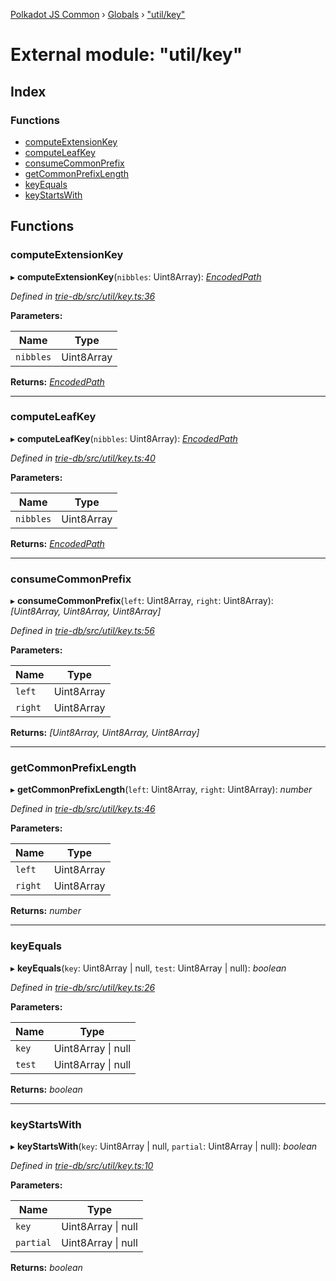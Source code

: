 [Polkadot JS Common](../README.md) › [Globals](../globals.md) › ["util/key"](_util_key_.md)

# External module: "util/key"

## Index

### Functions

* [computeExtensionKey](_util_key_.md#computeextensionkey)
* [computeLeafKey](_util_key_.md#computeleafkey)
* [consumeCommonPrefix](_util_key_.md#consumecommonprefix)
* [getCommonPrefixLength](_util_key_.md#getcommonprefixlength)
* [keyEquals](_util_key_.md#keyequals)
* [keyStartsWith](_util_key_.md#keystartswith)

## Functions

###  computeExtensionKey

▸ **computeExtensionKey**(`nibbles`: Uint8Array): *[EncodedPath](_types_.md#encodedpath)*

*Defined in [trie-db/src/util/key.ts:36](https://github.com/polkadot-js/common/blob/d108970d/packages/trie-db/src/util/key.ts#L36)*

**Parameters:**

Name | Type |
------ | ------ |
`nibbles` | Uint8Array |

**Returns:** *[EncodedPath](_types_.md#encodedpath)*

___

###  computeLeafKey

▸ **computeLeafKey**(`nibbles`: Uint8Array): *[EncodedPath](_types_.md#encodedpath)*

*Defined in [trie-db/src/util/key.ts:40](https://github.com/polkadot-js/common/blob/d108970d/packages/trie-db/src/util/key.ts#L40)*

**Parameters:**

Name | Type |
------ | ------ |
`nibbles` | Uint8Array |

**Returns:** *[EncodedPath](_types_.md#encodedpath)*

___

###  consumeCommonPrefix

▸ **consumeCommonPrefix**(`left`: Uint8Array, `right`: Uint8Array): *[Uint8Array, Uint8Array, Uint8Array]*

*Defined in [trie-db/src/util/key.ts:56](https://github.com/polkadot-js/common/blob/d108970d/packages/trie-db/src/util/key.ts#L56)*

**Parameters:**

Name | Type |
------ | ------ |
`left` | Uint8Array |
`right` | Uint8Array |

**Returns:** *[Uint8Array, Uint8Array, Uint8Array]*

___

###  getCommonPrefixLength

▸ **getCommonPrefixLength**(`left`: Uint8Array, `right`: Uint8Array): *number*

*Defined in [trie-db/src/util/key.ts:46](https://github.com/polkadot-js/common/blob/d108970d/packages/trie-db/src/util/key.ts#L46)*

**Parameters:**

Name | Type |
------ | ------ |
`left` | Uint8Array |
`right` | Uint8Array |

**Returns:** *number*

___

###  keyEquals

▸ **keyEquals**(`key`: Uint8Array | null, `test`: Uint8Array | null): *boolean*

*Defined in [trie-db/src/util/key.ts:26](https://github.com/polkadot-js/common/blob/d108970d/packages/trie-db/src/util/key.ts#L26)*

**Parameters:**

Name | Type |
------ | ------ |
`key` | Uint8Array &#124; null |
`test` | Uint8Array &#124; null |

**Returns:** *boolean*

___

###  keyStartsWith

▸ **keyStartsWith**(`key`: Uint8Array | null, `partial`: Uint8Array | null): *boolean*

*Defined in [trie-db/src/util/key.ts:10](https://github.com/polkadot-js/common/blob/d108970d/packages/trie-db/src/util/key.ts#L10)*

**Parameters:**

Name | Type |
------ | ------ |
`key` | Uint8Array &#124; null |
`partial` | Uint8Array &#124; null |

**Returns:** *boolean*
